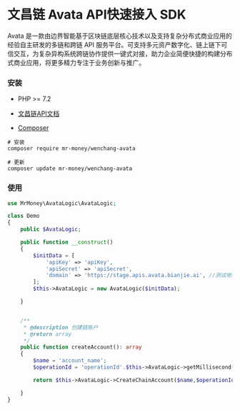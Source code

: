 # 文昌链 Avata API快速接入 SDK
Avata 是一款由边界智能基于区块链底层核心技术以及支持复杂分布式商业应用的经验自主研发的多链和跨链 API 服务平台。可支持多元资产数字化、链上链下可信交互，为复杂异构系统跨链协作提供一键式对接，助力企业简便快捷的构建分布式商业应用，将更多精力专注于业务创新与推广。


### 安装
- PHP >= 7.2
- <a href="https://apis.avata.bianjie.ai/" target="_blank">文昌链API文档</a>

- <a href="https://getcomposer.org/doc/00-intro.md" target="_blank">Composer</a>

```shell
# 安装
composer require mr-money/wenchang-avata

# 更新
composer update mr-money/wenchang-avata
```

### 使用
```php
use MrMoney\AvataLogic\AvataLogic;

class Demo
{
    public $AvataLogic;

    public function __construct()
    {
        $initData = [
            'apiKey' => 'apiKey',
            'apiSecret' => 'apiSecret',
            'domain' => 'https://stage.apis.avata.bianjie.ai', //测试地址
        ];
        $this->AvataLogic = new AvataLogic($initData);

    }


    /**
     * @description 创建链账户
     * @return array
     */
    public function createAccount(): array
    {
        $name = 'account_name';
        $operationId = 'operationId'.$this->AvataLogic->getMillisecond();

        return $this->AvataLogic->CreateChainAccount($name,$operationId);

    }
}
```
